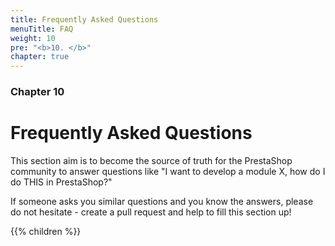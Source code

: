 ```yaml
---
title: Frequently Asked Questions
menuTitle: FAQ
weight: 10
pre: "<b>10. </b>"
chapter: true
---
```


### Chapter 10

# Frequently Asked Questions

This section aim is to become the source of truth for the PrestaShop community to answer questions like "I want to develop a module X, how do I do THIS in PrestaShop?"

If someone asks you similar questions and you know the answers, please do not hesitate - create a pull request and help to fill this section up! 

{{% children %}}
